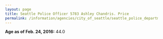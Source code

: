```yaml
---
layout: page
title: Seattle Police Officer 5783 Ashley Chandris. Price
permalink: /information/agencies/city_of_seattle/seattle_police_department/copbook/5783/
---
```


**Age as of Feb. 24, 2016:** 44.0
